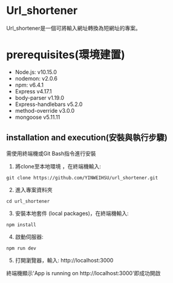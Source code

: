 # Url_shortener
Url_shortener是一個可將輸入網址轉換為短網址的專案。

# prerequisites(環境建置)
* Node.js: v10.15.0
* nodemon: v2.0.6
* npm: v6.4.1
* Express v4.17.1
* body-parser v1.19.0
* Express-handlebars v5.2.0
* method-override v3.0.0
* mongoose v5.11.11


## installation and execution(安裝與執行步驟)
需使用終端機或Git Bash指令進行安裝

1. 將clone至本地環境 ，在終端機輸入:
```
git clone https://github.com/YINWEIHSU/url_shortener.git
```
2. 進入專案資料夾
```
cd url_shortener
```
3. 安裝本地套件 (local packages)，在終端機輸入:
```
npm install
```
4. 啟動伺服器:
```
npm run dev
```
5. 打開瀏覽器，輸入:
http://localhost:3000

終端機顯示'App is running on http://localhost:3000'即成功開啟
